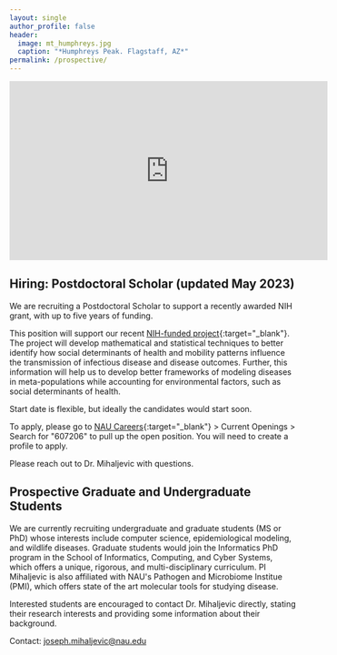 ```yaml
---
layout: single
author_profile: false
header:
  image: mt_humphreys.jpg
  caption: "*Humphreys Peak. Flagstaff, AZ*" 
permalink: /prospective/
---
```


<iframe width="560" height="315" src="https://www.youtube.com/embed/we_mO2w53OE" title="YouTube video player" frameborder="0" allow="accelerometer; autoplay; clipboard-write; encrypted-media; gyroscope; picture-in-picture" allowfullscreen></iframe>


## Hiring: Postdoctoral Scholar (updated May 2023)

We are recruiting a Postdoctoral Scholar to support a recently awarded NIH grant, with up to five years of funding.

This position will support our recent [NIH-funded project](https://jrmihalj.github.io/nih-sherc-grant/){:target="_blank"}. The project will develop mathematical and statistical techniques to better identify how social determinants of health and mobility patterns influence the transmission of infectious disease and disease outcomes. Further, this information will help us to develop better frameworks of modeling diseases in meta-populations while accounting for environmental factors, such as social determinants of health.

Start date is flexible, but ideally the candidates would start soon. 

To apply, please go to [NAU Careers](https://in.nau.edu/human-resources/current-job-openings/){:target="_blank"} > Current Openings > Search for "607206" to pull up the open position. You will need to create a profile to apply. 

Please reach out to Dr. Mihaljevic with questions. 

## Prospective Graduate and Undergraduate Students

We are currently recruiting undergraduate and graduate students (MS or PhD) whose interests include computer science, epidemiological modeling, and wildlife diseases. Graduate students would join the Informatics PhD program in the School of Informatics, Computing, and Cyber Systems, which offers a unique, rigorous, and multi-disciplinary curriculum. PI Mihaljevic is also affiliated with NAU's Pathogen and Microbiome Institue (PMI), which offers state of the art molecular tools for studying disease. 

Interested students are encouraged to contact Dr. Mihaljevic directly, stating their research interests and providing some information about their background.


Contact: joseph.mihaljevic@nau.edu
